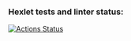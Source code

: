 ### Hexlet tests and linter status:
[![Actions Status](https://github.com/starkhv70/frontend-project-lvl3/workflows/hexlet-check/badge.svg)](https://github.com/starkhv70/frontend-project-lvl3/actions)